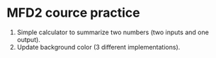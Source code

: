 # MFD2 cource practice
1. Simple calculator to summarize two numbers (two inputs and one output).
2. Update background color (3 different implementations).